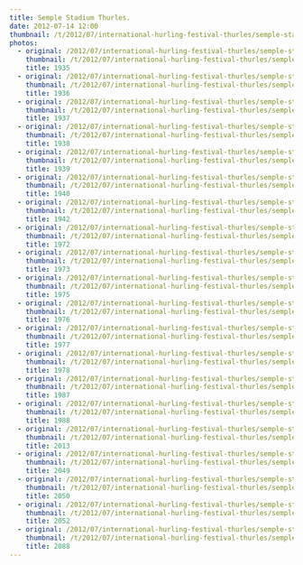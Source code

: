 ```yaml
---
title: Semple Stadium Thurles.
date: 2012-07-14 12:00
thumbnail: /t/2012/07/international-hurling-festival-thurles/semple-stadium-thurles/1935.jpg
photos:
  - original: /2012/07/international-hurling-festival-thurles/semple-stadium-thurles/1935.jpg
    thumbnail: /t/2012/07/international-hurling-festival-thurles/semple-stadium-thurles/1935.jpg
    title: 1935
  - original: /2012/07/international-hurling-festival-thurles/semple-stadium-thurles/1936.jpg
    thumbnail: /t/2012/07/international-hurling-festival-thurles/semple-stadium-thurles/1936.jpg
    title: 1936
  - original: /2012/07/international-hurling-festival-thurles/semple-stadium-thurles/1937.jpg
    thumbnail: /t/2012/07/international-hurling-festival-thurles/semple-stadium-thurles/1937.jpg
    title: 1937
  - original: /2012/07/international-hurling-festival-thurles/semple-stadium-thurles/1938.jpg
    thumbnail: /t/2012/07/international-hurling-festival-thurles/semple-stadium-thurles/1938.jpg
    title: 1938
  - original: /2012/07/international-hurling-festival-thurles/semple-stadium-thurles/1939.jpg
    thumbnail: /t/2012/07/international-hurling-festival-thurles/semple-stadium-thurles/1939.jpg
    title: 1939
  - original: /2012/07/international-hurling-festival-thurles/semple-stadium-thurles/1940.jpg
    thumbnail: /t/2012/07/international-hurling-festival-thurles/semple-stadium-thurles/1940.jpg
    title: 1940
  - original: /2012/07/international-hurling-festival-thurles/semple-stadium-thurles/1942.jpg
    thumbnail: /t/2012/07/international-hurling-festival-thurles/semple-stadium-thurles/1942.jpg
    title: 1942
  - original: /2012/07/international-hurling-festival-thurles/semple-stadium-thurles/1972.jpg
    thumbnail: /t/2012/07/international-hurling-festival-thurles/semple-stadium-thurles/1972.jpg
    title: 1972
  - original: /2012/07/international-hurling-festival-thurles/semple-stadium-thurles/1973.jpg
    thumbnail: /t/2012/07/international-hurling-festival-thurles/semple-stadium-thurles/1973.jpg
    title: 1973
  - original: /2012/07/international-hurling-festival-thurles/semple-stadium-thurles/1975.jpg
    thumbnail: /t/2012/07/international-hurling-festival-thurles/semple-stadium-thurles/1975.jpg
    title: 1975
  - original: /2012/07/international-hurling-festival-thurles/semple-stadium-thurles/1976.jpg
    thumbnail: /t/2012/07/international-hurling-festival-thurles/semple-stadium-thurles/1976.jpg
    title: 1976
  - original: /2012/07/international-hurling-festival-thurles/semple-stadium-thurles/1977.jpg
    thumbnail: /t/2012/07/international-hurling-festival-thurles/semple-stadium-thurles/1977.jpg
    title: 1977
  - original: /2012/07/international-hurling-festival-thurles/semple-stadium-thurles/1978.jpg
    thumbnail: /t/2012/07/international-hurling-festival-thurles/semple-stadium-thurles/1978.jpg
    title: 1978
  - original: /2012/07/international-hurling-festival-thurles/semple-stadium-thurles/1987.jpg
    thumbnail: /t/2012/07/international-hurling-festival-thurles/semple-stadium-thurles/1987.jpg
    title: 1987
  - original: /2012/07/international-hurling-festival-thurles/semple-stadium-thurles/1988.jpg
    thumbnail: /t/2012/07/international-hurling-festival-thurles/semple-stadium-thurles/1988.jpg
    title: 1988
  - original: /2012/07/international-hurling-festival-thurles/semple-stadium-thurles/2013.jpg
    thumbnail: /t/2012/07/international-hurling-festival-thurles/semple-stadium-thurles/2013.jpg
    title: 2013
  - original: /2012/07/international-hurling-festival-thurles/semple-stadium-thurles/2049.jpg
    thumbnail: /t/2012/07/international-hurling-festival-thurles/semple-stadium-thurles/2049.jpg
    title: 2049
  - original: /2012/07/international-hurling-festival-thurles/semple-stadium-thurles/2050.jpg
    thumbnail: /t/2012/07/international-hurling-festival-thurles/semple-stadium-thurles/2050.jpg
    title: 2050
  - original: /2012/07/international-hurling-festival-thurles/semple-stadium-thurles/2052.jpg
    thumbnail: /t/2012/07/international-hurling-festival-thurles/semple-stadium-thurles/2052.jpg
    title: 2052
  - original: /2012/07/international-hurling-festival-thurles/semple-stadium-thurles/2088.jpg
    thumbnail: /t/2012/07/international-hurling-festival-thurles/semple-stadium-thurles/2088.jpg
    title: 2088
---
```

